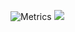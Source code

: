 ![Metrics](https://metrics.lecoq.io/authoritydmc?template=classic&base=header%2C%20activity%2C%20community%2C%20repositories%2C%20metadata&base.indepth=false&base.hireable=false&base.skip=false&config.timezone=Asia%2FCalcutta)
[![](https://visitcount.itsvg.in/api?id=authoritydmc&label=Profile%20Views&pretty=false)](https://visitcount.itsvg.in)
